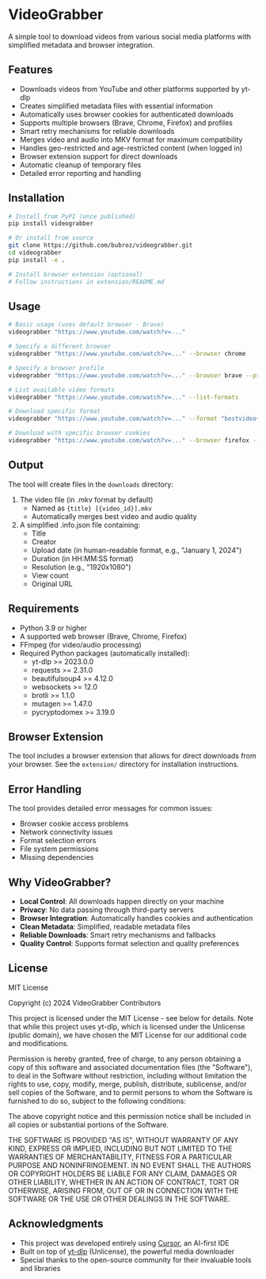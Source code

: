 # VideoGrabber

A simple tool to download videos from various social media platforms with simplified metadata and browser integration.

## Features

- Downloads videos from YouTube and other platforms supported by yt-dlp
- Creates simplified metadata files with essential information
- Automatically uses browser cookies for authenticated downloads
- Supports multiple browsers (Brave, Chrome, Firefox) and profiles
- Smart retry mechanisms for reliable downloads
- Merges video and audio into MKV format for maximum compatibility
- Handles geo-restricted and age-restricted content (when logged in)
- Browser extension support for direct downloads
- Automatic cleanup of temporary files
- Detailed error reporting and handling

## Installation

```bash
# Install from PyPI (once published)
pip install videograbber

# Or install from source
git clone https://github.com/bubroz/videograbber.git
cd videograbber
pip install -e .

# Install browser extension (optional)
# Follow instructions in extension/README.md
```

## Usage

```bash
# Basic usage (uses default browser - Brave)
videograbber "https://www.youtube.com/watch?v=..."

# Specify a different browser
videograbber "https://www.youtube.com/watch?v=..." --browser chrome

# Specify a browser profile
videograbber "https://www.youtube.com/watch?v=..." --browser brave --profile "Profile 1"

# List available video formats
videograbber "https://www.youtube.com/watch?v=..." --list-formats

# Download specific format
videograbber "https://www.youtube.com/watch?v=..." --format "bestvideo+bestaudio"

# Download with specific browser cookies
videograbber "https://www.youtube.com/watch?v=..." --browser firefox --profile "default"
```

## Output

The tool will create files in the `downloads` directory:
1. The video file (in .mkv format by default)
   - Named as `{title} [{video_id}].mkv`
   - Automatically merges best video and audio quality
2. A simplified .info.json file containing:
   - Title
   - Creator
   - Upload date (in human-readable format, e.g., "January 1, 2024")
   - Duration (in HH:MM:SS format)
   - Resolution (e.g., "1920x1080")
   - View count
   - Original URL

## Requirements

- Python 3.9 or higher
- A supported web browser (Brave, Chrome, Firefox)
- FFmpeg (for video/audio processing)
- Required Python packages (automatically installed):
  - yt-dlp >= 2023.0.0
  - requests >= 2.31.0
  - beautifulsoup4 >= 4.12.0
  - websockets >= 12.0
  - brotli >= 1.1.0
  - mutagen >= 1.47.0
  - pycryptodomex >= 3.19.0

## Browser Extension

The tool includes a browser extension that allows for direct downloads from your browser. See the `extension/` directory for installation instructions.

## Error Handling

The tool provides detailed error messages for common issues:
- Browser cookie access problems
- Network connectivity issues
- Format selection errors
- File system permissions
- Missing dependencies

## Why VideoGrabber?

- **Local Control**: All downloads happen directly on your machine
- **Privacy**: No data passing through third-party servers
- **Browser Integration**: Automatically handles cookies and authentication
- **Clean Metadata**: Simplified, readable metadata files
- **Reliable Downloads**: Smart retry mechanisms and fallbacks
- **Quality Control**: Supports format selection and quality preferences

## License

MIT License

Copyright (c) 2024 VideoGrabber Contributors

This project is licensed under the MIT License - see below for details. Note that while this project uses yt-dlp, which is licensed under the Unlicense (public domain), we have chosen the MIT License for our additional code and modifications.

Permission is hereby granted, free of charge, to any person obtaining a copy
of this software and associated documentation files (the "Software"), to deal
in the Software without restriction, including without limitation the rights
to use, copy, modify, merge, publish, distribute, sublicense, and/or sell
copies of the Software, and to permit persons to whom the Software is
furnished to do so, subject to the following conditions:

The above copyright notice and this permission notice shall be included in all
copies or substantial portions of the Software.

THE SOFTWARE IS PROVIDED "AS IS", WITHOUT WARRANTY OF ANY KIND, EXPRESS OR
IMPLIED, INCLUDING BUT NOT LIMITED TO THE WARRANTIES OF MERCHANTABILITY,
FITNESS FOR A PARTICULAR PURPOSE AND NONINFRINGEMENT. IN NO EVENT SHALL THE
AUTHORS OR COPYRIGHT HOLDERS BE LIABLE FOR ANY CLAIM, DAMAGES OR OTHER
LIABILITY, WHETHER IN AN ACTION OF CONTRACT, TORT OR OTHERWISE, ARISING FROM,
OUT OF OR IN CONNECTION WITH THE SOFTWARE OR THE USE OR OTHER DEALINGS IN THE
SOFTWARE.

## Acknowledgments

- This project was developed entirely using [Cursor](https://cursor.sh/), an AI-first IDE
- Built on top of [yt-dlp](https://github.com/yt-dlp/yt-dlp) (Unlicense), the powerful media downloader
- Special thanks to the open-source community for their invaluable tools and libraries 